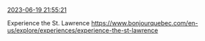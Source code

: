 [2023-06-19 21:55:21](https://mstdn.social/@hill_wanderer/110573107390474410)

Experience the St. Lawrence <a href="https://www.bonjourquebec.com/en-us/explore/experiences/experience-the-st-lawrence" target="_blank" rel="nofollow noopener noreferrer" translate="no">https://www.bonjourquebec.com/en-us/explore/experiences/experience-the-st-lawrence</a>